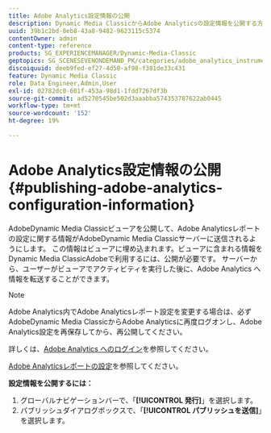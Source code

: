 ```yaml
---
title: Adobe Analytics設定情報の公開
description: Dynamic Media ClassicからAdobe Analyticsの設定情報を公開する方法をAdobeします。
uuid: 39b1c2bd-8eb8-43a8-9482-9623115c5374
contentOwner: admin
content-type: reference
products: SG_EXPERIENCEMANAGER/Dynamic-Media-Classic
geptopics: SG_SCENESEVENONDEMAND_PK/categories/adobe_analytics_instrumentation_kit
discoiquuid: deeb9fed-ef27-4d58-af98-f381de33c431
feature: Dynamic Media Classic
role: Data Engineer,Admin,User
exl-id: 02782dc0-601f-453a-98d1-1fdd7267df3b
source-git-commit: ad5270545be502d3aaabba574353787622ab0445
workflow-type: tm+mt
source-wordcount: '152'
ht-degree: 19%

---
```


# Adobe Analytics設定情報の公開{#publishing-adobe-analytics-configuration-information}

AdobeDynamic Media Classicビューアを公開して、Adobe Analyticsレポートの設定に関する情報がAdobeDynamic Media Classicサーバーに送信されるようにします。 この情報はビューアに埋め込まれます。ビューアに含まれる情報をDynamic Media ClassicAdobeで利用するには、公開が必要です。 サーバーから、ユーザーがビューアでアクティビティを実行した後に、Adobe Analytics へ情報を転送することができます。

>[!NOTE]
>
>Adobe Analytics内でAdobe Analyticsレポート設定を変更する場合は、必ずAdobeDynamic Media ClassicからAdobe Analyticsに再度ログオンし、Adobe Analytics設定を再保存してから、再公開してください。

詳しくは、[Adobe Analytics へのログイン](log-analytics.md#log_in_to_adobe_analytics)を参照してください。

[Adobe Analyticsレポートの設定](configuring-analytics-reports.md#configuring_adobe_analytics_reports)を参照してください。

**設定情報を公開するには：**

1. グローバルナビゲーションバーで、「**[!UICONTROL 発行]**」を選択します。
1. パブリッシュダイアログボックスで、「**[!UICONTROL パブリッシュを送信]**」を選択します。
